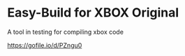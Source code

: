 # Easy-Build for XBOX Original

A tool in testing for compiling xbox code


https://gofile.io/d/PZngu0
